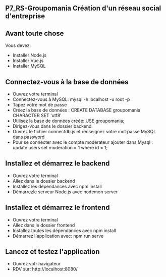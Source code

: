 P7_RS-Groupomania
Création d'un réseau social d'entreprise 
-----------------------------------------------

Avant toute chose
-----------------------------------------------
Vous devez: 
- Installer Node.js
- Installer Vue.js
- Installer MySQL

Connectez-vous à la base de données
-----------------------------------------------
- Ouvrez votre terminal
- Connectez-vous à MySQL: mysql -h localhost -u root -p
- Tapez votre mot de passe
- Créez la base de données : CREATE DATABASE groupomania CHARACTER SET 'utf8'
- Utilisez la base de données crééé: USE groupomania;
- Dirigez-vous dans le dossier backend
- Ouvrez le fichier connectdb.js et renseignez votre mot passe MySQL dans password
- Pour se connecter avec le compte moderateur ajouter dans Mysql :  update users set moderation = 1 where id = 1;

Installez et démarrez le backend
-----------------------------------------------
- Ouvrez votre terminal 
- Allez dans le dossier backend
- Installez les dépendances avec npm install
- Démarrezle serveur Node.js avec nodemon server

Installez et démarrez le frontend
-----------------------------------------------
- Ouvrez votre terminal 
- Allez dans le dossier frontend
- Installez toutes les dépendances avec npm install
- Démarrez l'application avec: npm run serve

Lancez et testez l'application 
-----------------------------------------------
- Ouvrez votr navigateur
- RDV sur: http://localhost:8080/
